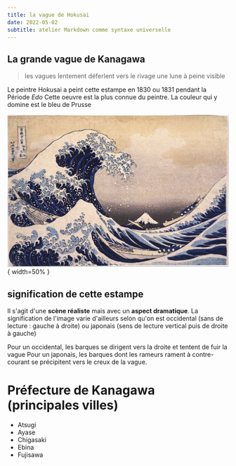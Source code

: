 ```yaml
---
title: la vague de Hokusai
date: 2022-05-02
subtitle: atelier Markdown comme syntaxe universelle
---
```


## La grande vague de Kanagawa

>les vagues
lentement déferlent vers le rivage
une lune à peine visible

Le peintre Hokusai a peint cette estampe en 1830 ou 1831 pendant la
Période *Edo* Cette oeuvre est la plus connue du peintre. La couleur qui
y domine est le bleu de Prusse

![grande vague de Kanagawa](images/wave.jpg){ width=50% }

## signification de cette estampe

Il s'agit d'une **scène réaliste** mais avec un **aspect dramatique**.
La signification de l'image varie d'ailleurs selon qu'on est occidental
(sans de lecture : gauche à droite) ou japonais (sens de lecture
vertical puis de droite à gauche)

Pour un occidental, les barques se dirigent vers la droite et tentent de
fuir la vague Pour un japonais, les barques dont les rameurs rament à
contre-courant se précipitent vers le creux de la vague.

# Préfecture de Kanagawa (principales villes)

- Atsugi
- Ayase
- Chigasaki
- Ebina
- Fujisawa
